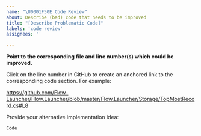 ```yaml
---
name: "\U0001F50E Code Review"
about: Describe (bad) code that needs to be improved
title: "[Describe Problematic Code]"
labels: 'code review'
assignees: ''

---
```


**Point to the corresponding file and line number(s) which could be improved.**

Click on the line number in GitHub to create an anchored link to the corresponding code section. For example:


https://github.com/Flow-Launcher/Flow.Launcher/blob/master/Flow.Launcher/Storage/TopMostRecord.cs#L8

Provide your alternative implementation idea:

```
Code
```

